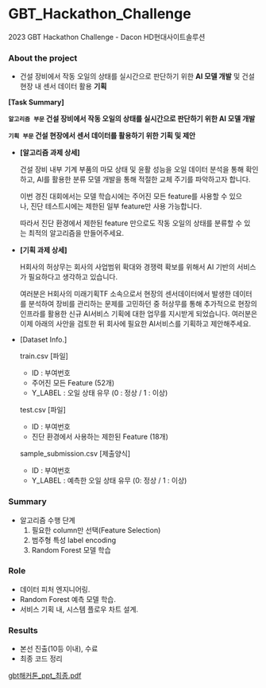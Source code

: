 # GBT_Hackathon_Challenge
2023 GBT Hackathon Challenge - Dacon HD현대사이트솔루션

### About the project

- 건설 장비에서 작동 오일의 상태를 실시간으로 판단하기 위한 **AI 모델 개발** 및 건설 현장 내 센서 데이터 활용 **기획**

**[Task Summary]**

**`알고리즘 부문` 건설 장비에서 작동 오일의 상태를 실시간으로 판단하기 위한 AI 모델 개발**

**`기획 부문` 건설 현장에서 센서 데이터를 활용하기 위한 기획 및 제안**

- **[알고리즘 과제 상세]**
    
    건설 장비 내부 기계 부품의 마모 상태 및 윤활 성능을 오일 데이터 분석을 통해 확인하고, AI를 활용한 분류 모델 개발을 통해 적절한 교체 주기를 파악하고자 합니다.
    
    이번 경진 대회에서는 모델 학습시에는 주어진 모든 feature를 사용할 수 있으나, 진단 테스트시에는 제한된 일부 feature만 사용 가능합니다.
    
    따라서 진단 환경에서 제한된 feature 만으로도 작동 오일의 상태를 분류할 수 있는 최적의 알고리즘을 만들어주세요.
    
- **[기획 과제 상세]**
    
    H회사의 허상무는 회사의 사업범위 확대와 경쟁력 확보를 위해서 AI 기반의 서비스가 필요하다고 생각하고 있습니다.
    
    여러분은 H회사의 미래기획TF 소속으로서 현장의 센서데이터에서 발생한 데이터를 분석하여 장비를 관리하는 문제를 고민하던 중 허상무를 통해 추가적으로 현장의 인프라를 활용한 신규 AI서비스 기획에 대한 업무를 지시받게 되었습니다. 여러분은 이제 아래의 사안을 검토한 뒤 회사에 필요한 AI서비스를 기획하고 제안해주세요.
    
- [Dataset Info.]
    
    train.csv [파일]
    
    - ID : 부여번호
    - 주어진 모든 Feature (52개)
    - Y_LABEL : 오일 상태 유무 (0 : 정상 / 1 : 이상)
    
    test.csv [파일]
    
    - ID : 부여번호
    - 진단 환경에서 사용하는 제한된 Feature (18개)
    
    sample_submission.csv [제출양식]
    
    - ID : 부여번호
    - Y_LABEL : 예측한 오일 상태 유무 (0: 정상 / 1 : 이상)

### Summary

- 알고리즘 수행 단계
    1. 필요한 column만 선택(Feature Selection)
    2. 범주형 특성 label encoding
    3. Random Forest 모델 학습 

### Role

- 데이터 피처 엔지니어링.
- Random Forest 예측 모델 학습.
- 서비스 기획 내, 시스템 플로우 차트 설계.

### Results

- 본선 진출(10등 이내), 수료
- 최종 코드 정리

[gbt해커톤_ppt_최종.pdf](https://github.com/user-attachments/files/16239732/gbt._ppt_.pdf)
